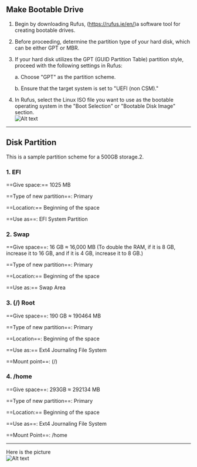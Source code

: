 ## Make Bootable Drive

1.  Begin by downloading Rufus, (https://rufus.ie/en/)a software tool for creating bootable drives.
    
2.  Before proceeding, determine the partition type of your hard disk, which can be either GPT or MBR.
    
3.  If your hard disk utilizes the GPT (GUID Partition Table) partition style, proceed with the following settings in Rufus:
    
    a. Choose "GPT" as the partition scheme.
    
    b. Ensure that the target system is set to "UEFI (non CSM)."
    
4.  In Rufus, select the Linux ISO file you want to use as the bootable operating system in the "Boot Selection" or "Bootable Disk Image" section.  
![Alt text](https://drive.google.com/file/d/1sRl0B5DgEkEtLiRJGd5p4mpLN908AZWY/view?usp=sharing)



* * *

## Disk Partition

This is a sample partition scheme for a 500GB storage.2.

### 1\. EFI

==Give space:== 1025 MB

==Type of new partition==: Primary

==Location:== Beginning of the space

==Use as==: EFI System Partition

### 2\. Swap

==Give space==: 16 GB $\approx$ 16,000 MB (To double the RAM, if it is 8 GB, increase it to 16 GB, and if it is 4 GB, increase it to 8 GB.)

==Type of new partition==: Primary

==Location:== Beginning of the space

==Use as:== Swap Area

### 3\. (/) Root

==Give space==: 190 GB $\approx$ 190464 MB

==Type of new partition==: Primary

==Location==: Beginning of the space

==Use as:== Ext4 Journaling File System

==Mount point==: (/)

### 4\. /home

==Give space==: 293GB $\approx$ 292134 MB

==Type of new partition==: Primary

==Location:== Beginning of the space

==Use as==: Ext4 Journaling File System

==Mount Point==: /home

* * *

Here is the picture  
![Alt text](https://drive.google.com/file/d/1_yT2LN0Z_phV-qYwL7zFsBDpNWdpBrMC/view?usp=drive_link)
    
